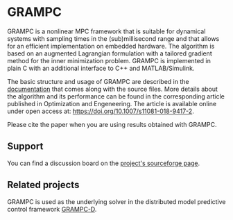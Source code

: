 # GRAMPC
GRAMPC is a nonlinear MPC framework that is suitable for dynamical systems with sampling times in the (sub)millisecond range and that allows for an efficient implementation on embedded hardware. The algorithm is based on an augmented Lagrangian formulation with a tailored gradient method for the inner minimization problem. GRAMPC is implemented in plain C with an additional interface to C++ and MATLAB/Simulink.

The basic structure and usage of GRAMPC are described in the [documentation](doc/manual.pdf) that comes along with the source files. More details about the algorithm and its performance can be found in the corresponding article published in Optimization and Engeneering. The article is available online under open access at: https://doi.org/10.1007/s11081-018-9417-2.

Please cite the paper when you are using results obtained with GRAMPC.

## Support
You can find a discussion board on the [project's sourceforge page](https://sourceforge.net/p/grampc/discussion/general).

## Related projects
GRAMPC is used as the underlying solver in the distributed model predictive control framework [GRAMPC-D](https://github.com/grampc/grampc-d).
